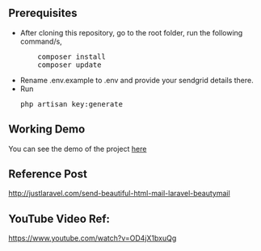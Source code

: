 ## Prerequisites
<ul>
<li>After cloning this repository, go to the root folder, run the following command/s,
<pre>
    composer install
    composer update</pre>
</li>
<li>Rename .env.example to .env and provide your sendgrid details there.</li>
<li>Run <pre>php artisan key:generate</pre> </li>

</ul>

## Working Demo
You can see the demo of the project <a href="http://demos.justlaravel.com/send-beautiful-html-mail-laravel-beautymail/">here</a>

## Reference Post
<a href="http://justlaravel.com/send-beautiful-html-mail-laravel-beautymail">http://justlaravel.com/send-beautiful-html-mail-laravel-beautymail
</a>

## YouTube Video Ref:
https://www.youtube.com/watch?v=OD4jX1bxuQg
